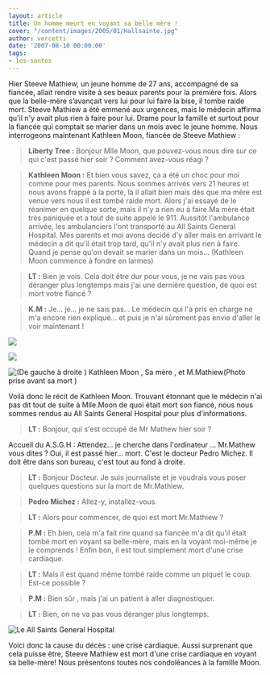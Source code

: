 ```yaml
---
layout: article
title: Un homme meurt en voyant sa belle mère !
cover: "/content/images/2005/01/Hallsainte.jpg"
author: vercetti
date: '2007-08-10 00:00:00'
tags:
- los-santos
---
```


Hier Steeve Mathiew, un jeune homme de 27 ans, accompagné de sa fiancée, allait rendre visite à ses beaux parents pour la première fois. Alors que la belle-mère s’avançait vers lui pour lui faire la bise, il tombe raide mort. Steeve Mathiew a été emmené aux urgences, mais le médecin affirma qu'il n'y avait plus rien à faire pour lui. Drame pour la famille et surtout pour la fiancée qui comptait se marier dans un mois avec le jeune homme. Nous interrogeons maintenant Kathleen Moon, fiancée de Steeve Mathiew :

> **Liberty Tree :** Bonjour Mlle Moon, que pouvez-vous nous dire sur ce qui c'est passé hier soir ? Comment avez-vous réagi ?

> **Kathleen Moon :** Et bien vous savez, ça a été un choc pour moi comme pour mes parents. Nous sommes arrivés vers 21 heures et nous avons frappé à la porte, là il allait bien mais dès que ma mère est venue vers nous il est tombé raide mort. Alors j'ai essayé de le réanimer en quelque sorte, mais il n'y a rien eu à faire.Ma mère était très paniquée et a tout de suite appelé le 911. Aussitôt l'ambulance arrivée, les ambulanciers l'ont transporté au All Saints General Hospital. Mes parents et moi avons decidé d'y aller mais en arrivant le médecin a dit qu'il était trop tard, qu'il n'y avait plus rien à faire. Quand je pense qu'on devait se marier dans un mois... (Kathleen Moon commence à fondre en larmes)

> **LT :** Bien je vois. Cela doit être dur pour vous, je ne vais pas vous déranger plus longtemps mais j'ai une dernière question, de quoi est mort votre fiancé ?

> **K.M :** Je... je... je ne sais pas... Le médecin qui l'a pris en charge ne m'a encore rien expliqué... et puis je n'ai sûrement pas envie d'aller le voir maintenant !

![](  /content/images/2005/01/Filleveuve.jpg)

![](  /content/images/2005/01/Mamanmoche.jpg)

![(De gauche à droite ) Kathleen Moon , Sa mère , et M.Mathiew(Photo prise avant sa mort )](  /content/images/2005/01/MecMortCrise.jpg)

Voilà donc le récit de Kathleen Moon. Trouvant étonnant que le médecin n'ai pas dit tout de suite à Mlle.Moon de quoi était mort son fiancé, nous nous sommes rendus au All Saints General Hospital pour plus d'informations.

> **LT :** Bonjour, qui s'est occupé de Mr Mathew hier soir ?

Accueil du A.S.G.H : Attendez... je cherche dans l'ordinateur ... Mr.Mathew vous dites ? Oui, il est passé hier... mort. C'est le docteur Pedro Michez. Il doit être dans son bureau, c'est tout au fond à droite.

> **LT :** Bonjour Docteur. Je suis journaliste et je voudrais vous poser quelques questions sur la mort de Mr.Mathiew.

> **Pedro Michez :** Allez-y, installez-vous.

> **LT :** Alors pour commencer, de quoi est mort Mr.Mathiew ?

> **P.M :** Eh bien, cela m'a fait rire quand sa fiancée m'a dit qu'il était tombé mort en voyant sa belle-mère, mais en la voyant moi-même je le comprends ! Enfin bon, il est tout simplement mort d'une crise cardiaque.

> **LT :** Mais il est quand même tombé raide comme un piquet le coup. Est-ce possible ?

> **P.M :** Bien sûr , mais j'ai un patient à aller diagnostiquer.

> **LT :** Bien, on ne va pas vous déranger plus longtemps.

![Le All Saints General Hospital](  /content/images/2005/01/Hallsainte.jpg)

Voici donc la cause du décès : une crise cardiaque. Aussi surprenant que cela puisse être, Steeve Mathiew est mort d'une crise cardiaque en voyant sa belle-mère! Nous présentons toutes nos condoléances à la famille Moon.

<!--kg-card-end: markdown-->
